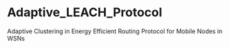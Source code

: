 # Adaptive_LEACH_Protocol
Adaptive Clustering in Energy Efficient Routing Protocol for Mobile Nodes in WSNs

